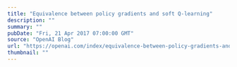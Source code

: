 ```yaml
---
title: "Equivalence between policy gradients and soft Q-learning"
description: ""
summary: ""
pubDate: "Fri, 21 Apr 2017 07:00:00 GMT"
source: "OpenAI Blog"
url: "https://openai.com/index/equivalence-between-policy-gradients-and-soft-q-learning"
thumbnail: ""
---
```


